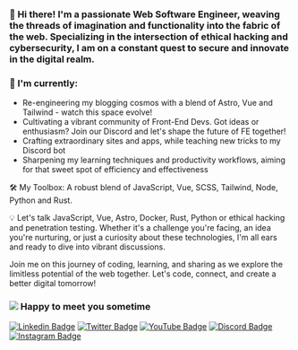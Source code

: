 

### 👋 Hi there! I'm a passionate Web Software Engineer, weaving the threads of imagination and functionality into the fabric of the web. Specializing in the intersection of ethical hacking and cybersecurity, I am on a constant quest to secure and innovate in the digital realm.

<!-- cat image placeholder <img align="right" alt="GIF" src="https://github.com/prototowb/prototowb/blob/main/sir-cat-laptop.gif" width="256" height="320" /> -->

### 🚀 I'm currently:
- Re-engineering my blogging cosmos with a blend of Astro, Vue and Tailwind - watch this space evolve!
- Cultivating a vibrant community of Front-End Devs. Got ideas or enthusiasm? Join our Discord and let's shape the future of FE together!
- Crafting extraordinary sites and apps, while teaching new tricks to my Discord bot
- Sharpening my learning techniques and productivity workflows, aiming for that sweet spot of efficiency and effectiveness

🛠️ My Toolbox: A robust blend of JavaScript, Vue, SCSS, Tailwind, Node, Python and Rust.

💡 Let's talk JavaScript, Vue, Astro, Docker, Rust, Python or ethical hacking and penetration testing. Whether it's a challenge you're facing, an idea you're nurturing, or just a curiosity about these technologies, I'm all ears and ready to dive into vibrant discussions.

Join me on this journey of coding, learning, and sharing as we explore the limitless potential of the web together. Let's code, connect, and create a better digital tomorrow!

### ![](https://visitor-badge.glitch.me/badge?page_id=prototowb.prototowb) Happy to meet you sometime
[![Linkedin Badge](https://img.shields.io/badge/-LinkedIn-0e76a8?style=flat-square&logo=Linkedin&logoColor=white)][linkedin]
[![Twitter Badge](https://img.shields.io/twitter/follow/prototowb?label=Follow&style=social)][twitter]
[![YouTube Badge](https://img.shields.io/youtube/channel/views/UCG_MpEt7okBlH1KtIK1TQTQ?style=social)][youtube]
[![Discord Badge](https://img.shields.io/badge/Discord-Join!-6a0dad)][discord]
[![Instagram Badge](https://img.shields.io/badge/-Instagram-e4405f?style=flat-square&logo=Instagram&logoColor=white)][instagram]

<!-- ### My GitHub stats
[![prototowb's github stats](https://github-readme-stats.vercel.app/api?username=prototowb&count_private=true&include_all_commits=true&theme=cobalt)](https://google.com)

<br>

### My most used languages
[![Top Langs](https://github-readme-stats.vercel.app/api/top-langs/?username=prototowb&layout=compact)](https://github.com/anuraghazra/github-readme-stats)
-->


<!-- variables that are used above -->
[linkedin]: https://www.linkedin.com/in/tobias-rauer/
[twitter]: https://twitter.com/prototowb/
[instagram]: https://www.instagram.com/protocode_/
[discord]: https://discord.gg/XB3KCDwgzk
[youtube]: https://www.youtube.com/channel/UCG_MpEt7okBlH1KtIK1TQTQ
[tiktok]: https://www.tiktok.com/@protocode_
